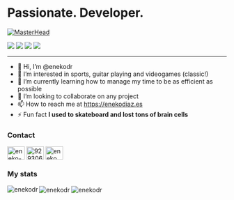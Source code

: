 # Passionate. Developer.

[![MasterHead](https://user-images.githubusercontent.com/25287536/157782053-5229dc15-3d69-49b7-8e22-10cc1ec97d0c.png)](https://github.com/enekodr)

<div>
  <img src="https://img.shields.io/badge/apple-developer-blue"/>
  <img src="https://img.shields.io/badge/rock-star-yellow"/>
  <img src="https://img.shields.io/badge/sport-lover-green"/>
  <img src="https://img.shields.io/badge/videogame-player-red"/>
</div>

---

- 👋 Hi, I’m @enekodr
- 👀 I’m interested in sports, guitar playing and videogames (classic!)
- 🌱 I’m currently learning how to manage my time to be as efficient as possible
- 💞️ I’m looking to collaborate on any project
- 📫 How to reach me at https://enekodiaz.es
- ⚡ Fun fact **I used to skateboard and lost tons of brain cells**

### Contact
<p align="left">
<a href="https://linkedin.com/in/eneko-diaz-romero" target="blank"><img align="center" src="https://raw.githubusercontent.com/rahuldkjain/github-profile-readme-generator/master/src/images/icons/Social/linked-in-alt.svg" alt="eneko-diaz-romero" height="30" width="40" /></a>
<a href="https://stackoverflow.com/users/9293060" target="blank"><img align="center" src="https://raw.githubusercontent.com/rahuldkjain/github-profile-readme-generator/master/src/images/icons/Social/stack-overflow.svg" alt="9293060" height="30" width="40" /></a>
<a href="https://instagram.com/eneko.diaz.romero" target="blank"><img align="center" src="https://raw.githubusercontent.com/rahuldkjain/github-profile-readme-generator/master/src/images/icons/Social/instagram.svg" alt="eneko.diaz.romero" height="30" width="40" /></a>
</p>

### My stats

<img align="center" src="https://github-readme-stats.vercel.app/api?username=enekodr&show_icons=true&locale=en" alt="enekodr" />
<img align="center" src="https://github-readme-streak-stats.herokuapp.com/?user=enekodr&" alt="enekodr" />
<img align="left" src="https://github-readme-stats.vercel.app/api/top-langs?username=enekodr&show_icons=true&locale=en&layout=compact" alt="enekodr" />
